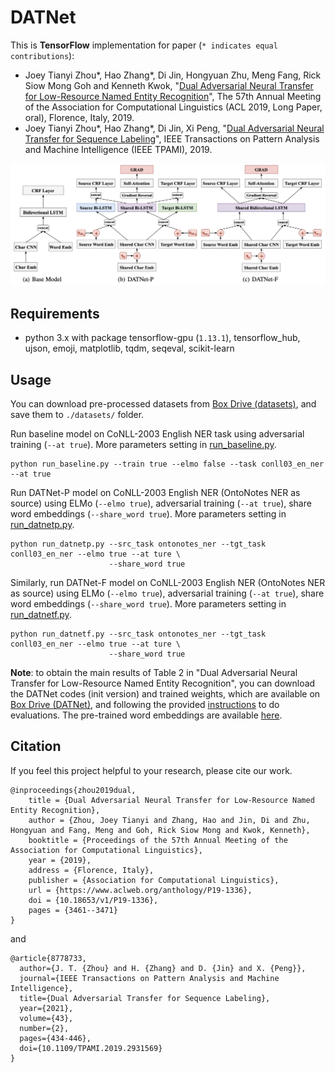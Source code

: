# DATNet

This is **TensorFlow** implementation for paper (`* indicates equal contributions`):

- Joey Tianyi Zhou*, Hao Zhang*, Di Jin, Hongyuan Zhu, Meng Fang, Rick Siow Mong Goh and Kenneth Kwok, "[Dual 
Adversarial Neural Transfer for Low-Resource Named Entity Recognition](https://www.aclweb.org/anthology/P19-1336/)", The 
57th Annual Meeting of the Association for Computational Linguistics (ACL 2019, Long Paper, oral), Florence, Italy, 2019.
- Joey Tianyi Zhou*, Hao Zhang*, Di Jin, Xi Peng, "[Dual Adversarial Neural Transfer for Sequence 
Labeling](https://ieeexplore.ieee.org/document/8778733)", IEEE Transactions on Pattern Analysis and Machine Intelligence 
(IEEE TPAMI), 2019.

![overview](/figures/datnet.jpg)

## Requirements
- python 3.x with package tensorflow-gpu (`1.13.1`), tensorflow_hub, ujson, emoji, matplotlib, tqdm, seqeval, scikit-learn

## Usage

You can download pre-processed datasets from [Box Drive (datasets)](https://app.box.com/s/3rgap12lnwr7mamkaks1lql12d46lat1), 
and save them to `./datasets/` folder.

Run baseline model on CoNLL-2003 English NER task using adversarial training (`--at true`). 
More parameters setting in [run_baseline.py](/run_baseline.py).
```shell script
python run_baseline.py --train true --elmo false --task conll03_en_ner --at true
```

Run DATNet-P model on CoNLL-2003 English NER (OntoNotes NER as source) using ELMo (`--elmo true`), adversarial training 
(`--at true`), share word embeddings (`--share_word true`). More parameters setting in [run_datnetp.py](/run_datnetp.py).
```shell script
python run_datnetp.py --src_task ontonotes_ner --tgt_task conll03_en_ner --elmo true --at ture \
                      --share_word true
```

Similarly, run DATNet-F model on CoNLL-2003 English NER (OntoNotes NER as source) using ELMo (`--elmo true`), adversarial 
training (`--at true`), share word embeddings (`--share_word true`). More parameters setting in 
[run_datnetf.py](/run_datnetf.py).
```shell script
python run_datnetf.py --src_task ontonotes_ner --tgt_task conll03_en_ner --elmo true --at ture \
                      --share_word true
```

**Note**: to obtain the main results of Table 2 in "Dual Adversarial Neural Transfer for Low-Resource Named Entity 
Recognition", you can download the DATNet codes (init version) and trained weights, which are available on 
[Box Drive (DATNet)](https://app.box.com/s/d7nuslxqccgtbct06vrzvtpbz7a3rtw8), and following the provided 
[instructions](https://app.box.com/s/toa8ncdp2hyk81qfeyqbsule2864zkky) to do evaluations. The pre-trained word 
embeddings are available [here](http://www.limteng.com/research/2018/05/14/pretrained-word-embeddings.html).

## Citation
If you feel this project helpful to your research, please cite our work.
```
@inproceedings{zhou2019dual,
    title = {Dual Adversarial Neural Transfer for Low-Resource Named Entity Recognition},
    author = {Zhou, Joey Tianyi and Zhang, Hao and Jin, Di and Zhu, Hongyuan and Fang, Meng and Goh, Rick Siow Mong and Kwok, Kenneth},
    booktitle = {Proceedings of the 57th Annual Meeting of the Association for Computational Linguistics},
    year = {2019},
    address = {Florence, Italy},
    publisher = {Association for Computational Linguistics},
    url = {https://www.aclweb.org/anthology/P19-1336},
    doi = {10.18653/v1/P19-1336},
    pages = {3461--3471}
}
```
and
```
@article{8778733,
  author={J. T. {Zhou} and H. {Zhang} and D. {Jin} and X. {Peng}},
  journal={IEEE Transactions on Pattern Analysis and Machine Intelligence}, 
  title={Dual Adversarial Transfer for Sequence Labeling}, 
  year={2021},
  volume={43},
  number={2},
  pages={434-446},
  doi={10.1109/TPAMI.2019.2931569}
}
```
